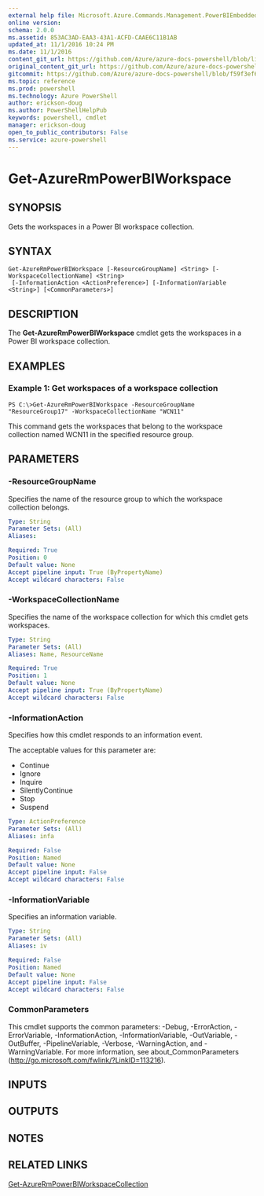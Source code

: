 ```yaml
---
external help file: Microsoft.Azure.Commands.Management.PowerBIEmbedded.dll-Help.xml
online version: 
schema: 2.0.0
ms.assetid: 853AC3AD-EAA3-43A1-ACFD-CAAE6C11B1AB
updated_at: 11/1/2016 10:24 PM
ms.date: 11/1/2016
content_git_url: https://github.com/Azure/azure-docs-powershell/blob/live/azureps-cmdlets-docs/ResourceManager/AzureRM.PowerBIEmbedded/v1.0.1/Get-AzureRmPowerBIWorkspace.md
original_content_git_url: https://github.com/Azure/azure-docs-powershell/blob/live/azureps-cmdlets-docs/ResourceManager/AzureRM.PowerBIEmbedded/v1.0.1/Get-AzureRmPowerBIWorkspace.md
gitcommit: https://github.com/Azure/azure-docs-powershell/blob/f59f3ef60bc592383812213e69fd77ba950759ed/azureps-cmdlets-docs/ResourceManager/AzureRM.PowerBIEmbedded/v1.0.1/Get-AzureRmPowerBIWorkspace.md
ms.topic: reference
ms.prod: powershell
ms.technology: Azure PowerShell
author: erickson-doug
ms.author: PowerShellHelpPub
keywords: powershell, cmdlet
manager: erickson-doug
open_to_public_contributors: False
ms.service: azure-powershell
---
```


# Get-AzureRmPowerBIWorkspace

## SYNOPSIS
Gets the workspaces in a Power BI workspace collection.

## SYNTAX

```
Get-AzureRmPowerBIWorkspace [-ResourceGroupName] <String> [-WorkspaceCollectionName] <String>
 [-InformationAction <ActionPreference>] [-InformationVariable <String>] [<CommonParameters>]
```

## DESCRIPTION
The **Get-AzureRmPowerBIWorkspace** cmdlet gets the workspaces in a Power BI workspace collection.

## EXAMPLES

### Example 1: Get workspaces of a workspace collection
```
PS C:\>Get-AzureRmPowerBIWorkspace -ResourceGroupName "ResourceGroup17" -WorkspaceCollectionName "WCN11"
```

This command gets the workspaces that belong to the workspace collection named WCN11 in the specified resource group.

## PARAMETERS

### -ResourceGroupName
Specifies the name of the resource group to which the workspace collection belongs.

```yaml
Type: String
Parameter Sets: (All)
Aliases: 

Required: True
Position: 0
Default value: None
Accept pipeline input: True (ByPropertyName)
Accept wildcard characters: False
```

### -WorkspaceCollectionName
Specifies the name of the workspace collection for which this cmdlet gets workspaces.

```yaml
Type: String
Parameter Sets: (All)
Aliases: Name, ResourceName

Required: True
Position: 1
Default value: None
Accept pipeline input: True (ByPropertyName)
Accept wildcard characters: False
```

### -InformationAction
Specifies how this cmdlet responds to an information event.

The acceptable values for this parameter are:

- Continue
- Ignore
- Inquire
- SilentlyContinue
- Stop
- Suspend

```yaml
Type: ActionPreference
Parameter Sets: (All)
Aliases: infa

Required: False
Position: Named
Default value: None
Accept pipeline input: False
Accept wildcard characters: False
```

### -InformationVariable
Specifies an information variable.

```yaml
Type: String
Parameter Sets: (All)
Aliases: iv

Required: False
Position: Named
Default value: None
Accept pipeline input: False
Accept wildcard characters: False
```

### CommonParameters
This cmdlet supports the common parameters: -Debug, -ErrorAction, -ErrorVariable, -InformationAction, -InformationVariable, -OutVariable, -OutBuffer, -PipelineVariable, -Verbose, -WarningAction, and -WarningVariable. For more information, see about_CommonParameters (http://go.microsoft.com/fwlink/?LinkID=113216).

## INPUTS

## OUTPUTS

## NOTES

## RELATED LINKS

[Get-AzureRmPowerBIWorkspaceCollection](xref:ResourceManager/AzureRM.PowerBIEmbedded/v1.0.1/Get-AzureRmPowerBIWorkspaceCollection.md)


